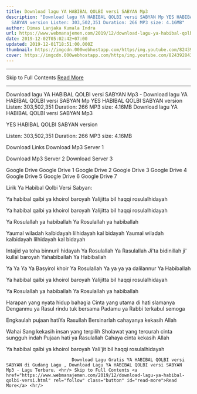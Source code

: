 ```yaml
---
title: Download lagu YA HABIBAL QOLBI versi SABYAN Mp3
description: "Download lagu YA HABIBAL QOLBI versi SABYAN Mp YES HABIBAL QOLBI
  SABYAN version Listen: 303,502,351 Duration: 266 MP3 size: 4.16MB"
author: Dimas Lanjaka Kumala Indra
url: https://www.webmanajemen.com/2019/12/download-lagu-ya-habibal-qolbi-versi.html
date: 2019-12-02T05:02:42+07:00
updated: 2019-12-01T18:51:00.000Z
thumbnail: https://imgcdn.000webhostapp.com/https/img.youtube.com/8243928431836ae6e2fbe012a947a57d.jpeg
cover: https://imgcdn.000webhostapp.com/https/img.youtube.com/8243928431836ae6e2fbe012a947a57d.jpeg
---
```


<hr/> Skip to Full Contents <a href="https://www.webmanajemen.com/2019/12/download-lagu-ya-habibal-qolbi-versi.html" rel="follow" class="button" id="read-more">Read More</a> <hr/> Download lagu YA HABIBAL QOLBI versi SABYAN Mp3 - Download lagu YA HABIBAL QOLBI versi SABYAN Mp YES HABIBAL QOLBI SABYAN version Listen: 303,502,351 Duration: 266 MP3 size: 4.16MB Download lagu YA HABIBAL QOLBI versi SABYAN Mp3

  YES HABIBAL QOLBI SABYAN version 

  Listen: 303,502,351 
  Duration: 266 
  MP3 size: 4.16MB 

  Download Links 
  Download Mp3 Server 1 

  Download Mp3 Server 2 
  Download Server 3 


  Google Drive   Google Drive 1 
  Google Drive 2 
  Google Drive 3 
  Google Drive 4 
  Google Drive 5 
  Google Drive 6 
  Google Drive 7 


                             
Lirik Ya Habibal Qolbi Versi Sabyan:
                             
Ya habibal qalbi ya khoirol baroyah
  Yalijitta bil haqqi rosulalhidayah
  
  Ya habibal qalbi ya khoirol baroyah
  Yalijitta bil haqqi rosulalhidayah
  
  Ya Rosulallah ya habiballah
  Ya Rosulallah ya habiballah
  
  Yaumal wiladah kalbidayah 
  lilhidayah kal bidayah
  Yaumal wiladah kalbidayah 
  lilhidayah kal bidayah
  
  Intajid ya toha binnuril hidayah
  Ya Rosulallah Ya Rasulallah
  Ji'ta bidinillah ji' kullal baroyah
  Yahabiballah Ya Habiballah
  
  Ya Ya Ya Ya Basyirol khoir
  Ya Rosulallah
  Ya ya ya ya dalilannur
  Ya Habiballah
  
  Ya habibal qalbi ya khoirol baroyah
  Yalijitta bil haqqi rosulalhidayah
  
  Ya Rosulallah ya habiballah
  Ya Rosulallah ya habiballah
  
  Harapan yang nyata hidup bahagia
  Cinta yang utama di hati slamanya
  Denganmu ya Rasul rindu tuk bersama
  Padamu ya Rabbi terkabul semoga
  
  Engkaulah pujaan hatiYa Rasullah
  Bersinarlah cahayanya kekasih Allah
  
  Wahai Sang kekasih insan yang terpilih 
  Sholawat yang tercurah cinta sungguh indah
  Pujaan hati ya Rasulallah
  Cahaya cinta kekasih Allah
  
  Ya habibal qalbi ya khoirol baroyah
  Yali'jit bil haqqi rosulalhidayah                                 
                                 
                             Download Lagu Gratis YA HABIBAL QOLBI versi SABYAN di Gudang Lagu , Download Lagu YA HABIBAL QOLBI versi SABYAN Mp3 - Lagu Terbaru. <hr/> Skip to Full Contents <a href="https://www.webmanajemen.com/2019/12/download-lagu-ya-habibal-qolbi-versi.html" rel="follow" class="button" id="read-more">Read More</a> <hr/>